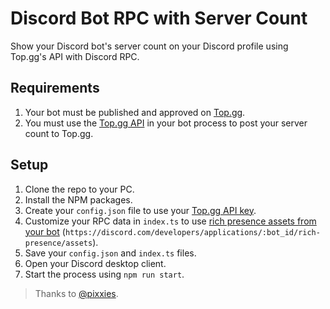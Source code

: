 # Discord Bot RPC with Server Count
Show your Discord bot's server count on your Discord profile using Top.gg's API with Discord RPC.

## Requirements
1. Your bot must be published and approved on [Top.gg](https://top.gg/bot/new).
2. You must use the [Top.gg API](https://docs.top.gg) in your bot process to post your server count to Top.gg.

## Setup
1. Clone the repo to your PC.
2. Install the NPM packages.
3. Create your `config.json` file to use your [Top.gg API key](https://docs.top.gg/api/@reference/).
4. Customize your RPC data in `index.ts` to use [rich presence assets from your bot](https://discord.com/developers/applications) (`https://discord.com/developers/applications/:bot_id/rich-presence/assets`).
5. Save your `config.json` and `index.ts` files.
6. Open your Discord desktop client.
7. Start the process using `npm run start`.

> Thanks to [@pixxies](https://github.com/pixxies).
